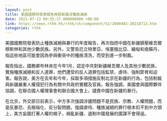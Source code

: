 ```yaml
---
layout: post
title: 美國國務院發表報告再提新疆涉種族滅絕
date: 2021-07-13 09:55:27.000000000 +08:00
link: https://news.rthk.hk/rthk/ch/component/k2/1600483-20210713.htm
categories: rthk
---
```


美國國務院發表防止種族滅絕與暴行的年度報告，再次指控中國在新疆鎮壓維吾爾穆斯林和其他少數民族。另外，又警告厄立特里亞、埃塞俄比亞、緬甸和南蘇丹，指這些地區可能會因為參與衝突中的種族清洗，而受到進一步制裁。

報告指出，國務卿布林肯在今年1月，認定中共對新疆維吾爾人及其他少數民族，實施種族滅絕和反人道罪，他們遭受的反人道罪包括監禁、虐待、強制節育和迫害。報告說，美方在去年和今年，採取多項措施反制北京在新疆的行為，包括制裁與新疆嚴重人權侵犯行為有關中共政府實體及官員。報告強調，美國會與國際夥伴協調，在聯合國人權理事會和聯合國大會上，譴責中國在新疆的暴行。 

在北京，外交部日前表示，中方多次強調涉疆問題不是民族、宗教、人權問題，而是反暴恐、去極端化、反分裂問題，強調虐待、種族滅絕的罪行根本扣不到中方頭上，美方妄圖打著人權的幌子，禍亂新疆、遏制中國發展的圖謀不會得逞。
